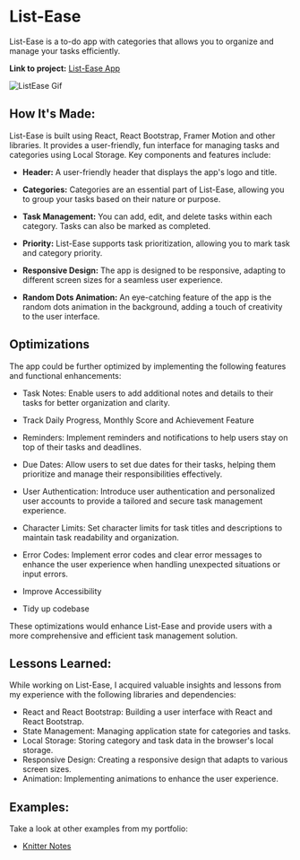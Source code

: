 # List-Ease

List-Ease is a to-do app with categories that allows you to organize and manage your tasks efficiently.

**Link to project:** [List-Ease App](http:/) 

![ListEase Gif](http:/)

## How It's Made:

List-Ease is built using React, React Bootstrap, Framer Motion and other libraries. It provides a user-friendly, fun interface for managing tasks and categories using Local Storage. 
Key components and features include:

- **Header:** A user-friendly header that displays the app's logo and title.

- **Categories:** Categories are an essential part of List-Ease, allowing you to group your tasks based on their nature or purpose.

- **Task Management:** You can add, edit, and delete tasks within each category. Tasks can also be marked as completed.

- **Priority:** List-Ease supports task prioritization, allowing you to mark task and category priority.

- **Responsive Design:** The app is designed to be responsive, adapting to different screen sizes for a seamless user experience.

- **Random Dots Animation:** An eye-catching feature of the app is the random dots animation in the background, adding a touch of creativity to the user interface.

## Optimizations

The app could be further optimized by implementing the following features and functional enhancements:

- Task Notes: Enable users to add additional notes and details to their tasks for better organization and clarity.

- Track Daily Progress, Monthly Score and Achievement Feature

- Reminders: Implement reminders and notifications to help users stay on top of their tasks and deadlines.

- Due Dates: Allow users to set due dates for their tasks, helping them prioritize and manage their responsibilities effectively.

- User Authentication: Introduce user authentication and personalized user accounts to provide a tailored and secure task management experience.

- Character Limits: Set character limits for task titles and descriptions to maintain task readability and organization.

- Error Codes: Implement error codes and clear error messages to enhance the user experience when handling unexpected situations or input errors.

- Improve Accessibility

- Tidy up codebase

These optimizations would enhance List-Ease and provide users with a more comprehensive and efficient task management solution.


## Lessons Learned:

While working on List-Ease, I acquired valuable insights and lessons from my experience with the following libraries and dependencies:

- React and React Bootstrap: Building a user interface with React and React Bootstrap.
- State Management: Managing application state for categories and tasks.
- Local Storage: Storing category and task data in the browser's local storage.
- Responsive Design: Creating a responsive design that adapts to various screen sizes.
- Animation: Implementing animations to enhance the user experience.

## Examples:

Take a look at other examples from my portfolio:

- [Knitter Notes](https://github.com/distriss/knitter-notes)



